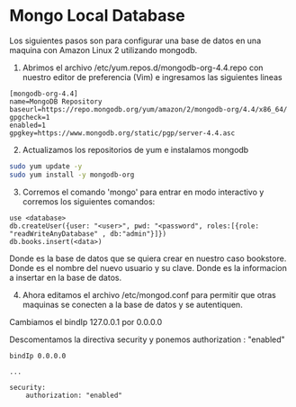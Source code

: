 # Mongo Local Database

Los siguientes pasos son para configurar una base de datos en una maquina con Amazon Linux 2 utilizando mongodb.

1. Abrimos el archivo /etc/yum.repos.d/mongodb-org-4.4.repo con nuestro editor de preferencia (Vim) e ingresamos las siguientes lineas

```
[mongodb-org-4.4]
name=MongoDB Repository
baseurl=https://repo.mongodb.org/yum/amazon/2/mongodb-org/4.4/x86_64/
gpgcheck=1
enabled=1
gpgkey=https://www.mongodb.org/static/pgp/server-4.4.asc
```

2. Actualizamos los repositorios de yum e instalamos mongodb

```bash
sudo yum update -y
sudo yum install -y mongodb-org
```

3. Corremos el comando 'mongo' para entrar en modo interactivo y corremos los siguientes comandos:

```
use <database>
db.createUser({user: "<user>", pwd: "<password", roles:[{role: "readWriteAnyDatabase" , db:"admin"}]})
db.books.insert(<data>)
```

Donde <database> es la base de datos que se quiera crear en nuestro caso bookstore.
Donde <user> es el nombre del nuevo usuario y <password> su clave.
Donde <data> es la informacion a insertar en la base de datos.

4. Ahora editamos el archivo /etc/mongod.conf para permitir que otras maquinas se conecten a la base de datos y se autentiquen.

Cambiamos el bindIp 127.0.0.1 por 0.0.0.0

Descomentamos la directiva security y ponemos authorization : "enabled"

```
bindIp 0.0.0.0

...

security:
    authorization: "enabled"
```
